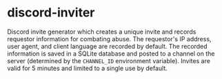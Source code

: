 # discord-inviter

Discord invite generator which creates a unique invite and records requestor information for combating abuse. The
requestor's IP address, user agent, and client language are recorded by default. The recorded information is saved in
a SQLite database and posted to a channel on the server (determined by the `CHANNEL_ID` environment variable). Invites
are valid for 5 minutes and limited to a single use by default.